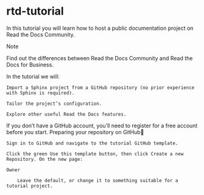 # rtd-tutorial
In this tutorial you will learn how to host a public documentation project on Read the Docs Community.

Note

Find out the differences between Read the Docs Community and Read the Docs for Business.

In the tutorial we will:

    Import a Sphinx project from a GitHub repository (no prior experience with Sphinx is required).

    Tailor the project’s configuration.

    Explore other useful Read the Docs features.

If you don’t have a GitHub account, you’ll need to register for a free account before you start.
Preparing your repository on GitHub

    Sign in to GitHub and navigate to the tutorial GitHub template.

    Click the green Use this template button, then click Create a new Repository. On the new page:

    Owner

        Leave the default, or change it to something suitable for a tutorial project.
